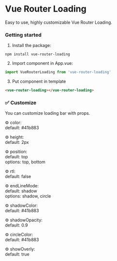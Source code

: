 
# Vue Router Loading

Easy to use, highly customizable Vue Router Loading.

### Getting started  

1. Install the package:
```shell
npm install vue-router-loading
```

2. Import component in App.vue:
```javascript
import VueRouterLoading from 'vue-router-loading'
```

3. Put component in template
```html
<vue-router-loading></vue-router-loading>
```

### ✅ Customize  

You can customize loading bar with props.

⚙ color:  
default: #41b883

⚙ height:  
default: 2px

⚙ position:  
default: top  
options: top, bottom

⚙ rtl:  
default: false

⚙ endLineMode:  
default: shadow  
options: shadow, circle

⚙ shadowColor:  
default: #41b883

⚙ shadowOpacity:  
default: 0.9

⚙ circleColor:  
default: #41b883

⚙ showOverly:  
default: true